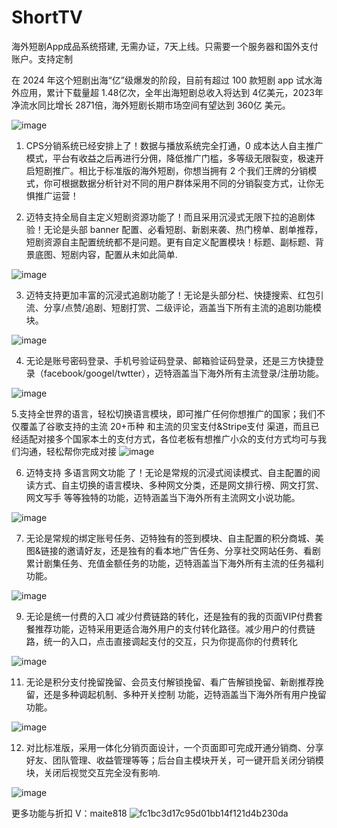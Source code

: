 # ShortTV
海外短剧App成品系统搭建, 无需办证，7天上线。只需要一个服务器和国外支付账户。支持定制

在 2024 年这个短剧出海“亿”级爆发的阶段，目前有超过 100 款短剧 app 试水海外应用，累计下载量超 1.48亿次，全年出海短剧总收入将达到 4亿美元，2023年净流水同比增长 2871倍，海外短剧长期市场空间有望达到 360亿 美元。

![image](https://github.com/user-attachments/assets/dfb1cf7d-6a14-448b-8271-fd1cc4f0234b)

1. CPS分销系统已经安排上了！数据与播放系统完全打通，0 成本达人自主推广模式，平台有收益之后再进行分佣，降低推广门槛，多等级无限裂变，极速开启短剧推广。相比于标准版的海外短剧，你想当拥有 2 个我们王牌的分销模式，你可根据数据分析针对不同的用户群体采用不同的分销裂变方式，让你无惧推广运营！

2. 迈特支持全局自主定义短剧资源功能了！而且采用沉浸式无限下拉的追剧体验！无论是头部 banner 配置、必看短剧、新剧来袭、热门榜单、剧单推荐，短剧资源自主配置统统都不是问题。更有自定义配置模块！标题、副标题、背景底图、短剧内容，配置从未如此简单.

![image](https://github.com/user-attachments/assets/968cd7b3-ea1c-4592-9330-f15f96b9463c)

3. 迈特支持更加丰富的沉浸式追剧功能了！无论是头部分栏、快捷搜索、红包引流、分享/点赞/追剧、短剧打赏、二级评论，涵盖当下所有主流的追剧功能模块。

![image](https://github.com/user-attachments/assets/504691d6-1045-4a63-92c1-75a1be94baf2)

4. 无论是账号密码登录、手机号验证码登录、邮箱验证码登录，还是三方快捷登录（facebook/googel/twtter），迈特涵盖当下海外所有主流登录/注册功能。

![image](https://github.com/user-attachments/assets/626040c5-8345-4a96-98bd-49dfa965097e)

5.支持全世界的语言，轻松切换语言模块，即可推广任何你想推广的国家；我们不仅覆盖了谷歌支持的主流 20+币种 和主流的贝宝支付&Stripe支付 渠道，而且已经适配对接多个国家本土的支付方式，各位老板有想推广小众的支付方式均可与我们沟通，轻松帮你完成对接
![image](https://github.com/user-attachments/assets/83355cf8-8ec1-41b6-b6c0-e83c97e9c67d)

6. 迈特支持 多语言网文功能 了！无论是常规的沉浸式阅读模式、自主配置的阅读方式、自主切换的语言模块、多种网文分类，还是网文排行榜、网文打赏、网文写手 等等独特的功能，迈特涵盖当下海外所有主流网文小说功能。

![image](https://github.com/user-attachments/assets/c9a1cb4f-6fb7-4e7f-82d1-873e37b4ba0d)

7. 无论是常规的绑定账号任务、迈特独有的签到模块、自主配置的积分商城、美图&链接的邀请好友，还是独有的看本地广告任务、分享社交网站任务、看剧累计剧集任务、充值金额任务的功能，迈特涵盖当下海外所有主流的任务福利功能。

![image](https://github.com/user-attachments/assets/b4485ef8-854f-4253-a0bf-9f315a0afc0e)

9. 无论是统一付费的入口 减少付费链路的转化，还是独有的我的页面VIP付费套餐推荐功能，迈特采用更适合海外用户的支付转化路径。减少用户的付费链路，统一的入口，点击直接调起支付的交互，只为你提高你的付费转化
 
![image](https://github.com/user-attachments/assets/01323c81-0856-40e7-bd7b-3fe49e306386)

11. 无论是积分支付挽留挽留、会员支付解锁挽留、看广告解锁挽留、新剧推荐挽留，还是多种调起机制、多种开关控制 功能，迈特涵盖当下海外所有用户挽留功能。
  
![image](https://github.com/user-attachments/assets/ca03707c-55fe-4530-850a-5f8f0b8d268b)

12. 对比标准版，采用一体化分销页面设计，一个页面即可完成开通分销商、分享好友、团队管理、收益管理等等；后台自主模块开关，可一键开启关闭分销模块，关闭后视觉交互完全没有影响.

![image](https://github.com/user-attachments/assets/7d68e8c1-cd23-46be-928b-fec8fb702c14)


更多功能与折扣
V：maite818
![fc1bc3d17c95d01bb14f121d4b230da](https://github.com/user-attachments/assets/81fd76ab-4010-4842-99ef-bf2cc804b55c)

